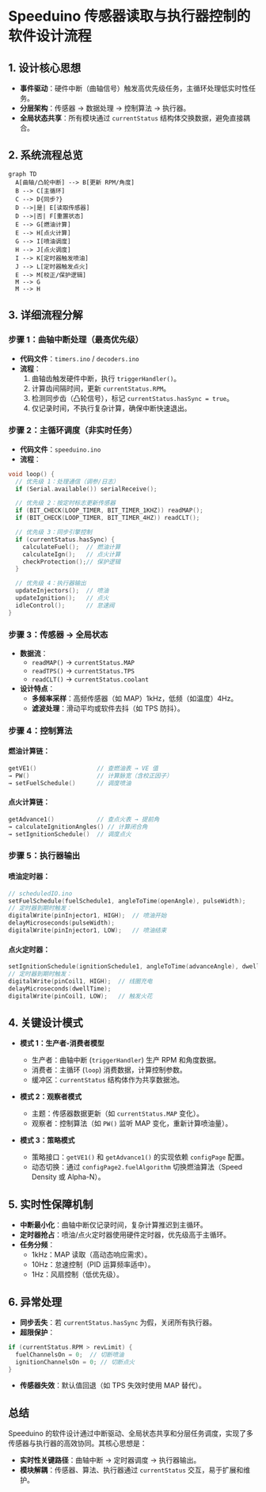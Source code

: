 # Speeduino 传感器读取与执行器控制的软件设计流程

## 1. 设计核心思想

- **事件驱动**：硬件中断（曲轴信号）触发高优先级任务，主循环处理低实时性任务。
- **分层架构**：传感器 → 数据处理 → 控制算法 → 执行器。
- **全局状态共享**：所有模块通过 `currentStatus` 结构体交换数据，避免直接耦合。

## 2. 系统流程总览

```mermaid
graph TD
  A[曲轴/凸轮中断] --> B[更新 RPM/角度]
  B --> C[主循环]
  C --> D{同步?}
  D -->|是| E[读取传感器]
  D -->|否| F[重置状态]
  E --> G[燃油计算]
  E --> H[点火计算]
  G --> I[喷油调度]
  H --> J[点火调度]
  I --> K[定时器触发喷油]
  J --> L[定时器触发点火]
  E --> M[校正/保护逻辑]
  M --> G
  M --> H
```

## 3. 详细流程分解

### 步骤 1：曲轴中断处理（最高优先级）
- **代码文件**：`timers.ino` / `decoders.ino`
- **流程**：
    1. 曲轴齿触发硬件中断，执行 `triggerHandler()`。
    2. 计算齿间隔时间，更新 `currentStatus.RPM`。
    3. 检测同步齿（凸轮信号），标记 `currentStatus.hasSync = true`。
    4. 仅记录时间，不执行复杂计算，确保中断快速退出。

### 步骤 2：主循环调度（非实时任务）
- **代码文件**：`speeduino.ino`
- **流程**：

```cpp
void loop() {
  // 优先级 1：处理通信（调参/日志）
  if (Serial.available()) serialReceive();

  // 优先级 2：按定时标志更新传感器
  if (BIT_CHECK(LOOP_TIMER, BIT_TIMER_1KHZ)) readMAP();
  if (BIT_CHECK(LOOP_TIMER, BIT_TIMER_4HZ)) readCLT();

  // 优先级 3：同步引擎控制
  if (currentStatus.hasSync) {
    calculateFuel();  // 燃油计算
    calculateIgn();   // 点火计算
    checkProtection();// 保护逻辑
  }

  // 优先级 4：执行器输出
  updateInjectors();  // 喷油
  updateIgnition();   // 点火
  idleControl();      // 怠速阀
}
```

### 步骤 3：传感器 → 全局状态

- **数据流**：
    - `readMAP()` → `currentStatus.MAP`
    - `readTPS()` → `currentStatus.TPS`
    - `readCLT()` → `currentStatus.coolant`
- **设计特点**：
    - **多频率采样**：高频传感器（如 MAP）1kHz，低频（如温度）4Hz。
    - **滤波处理**：滑动平均或软件去抖（如 TPS 防抖）。

### 步骤 4：控制算法

#### 燃油计算链：
```cpp
getVE1()                 // 查燃油表 → VE 值
→ PW()                   // 计算脉宽（含校正因子）
→ setFuelSchedule()      // 调度喷油
```

#### 点火计算链：
```cpp
getAdvance1()            // 查点火表 → 提前角
→ calculateIgnitionAngles() // 计算闭合角
→ setIgnitionSchedule()  // 调度点火
```

### 步骤 5：执行器输出

#### 喷油定时器：
```cpp
// scheduledIO.ino
setFuelSchedule(fuelSchedule1, angleToTime(openAngle), pulseWidth);
// 定时器到期时触发：
digitalWrite(pinInjector1, HIGH);  // 喷油开始
delayMicroseconds(pulseWidth);
digitalWrite(pinInjector1, LOW);   // 喷油结束
```

#### 点火定时器：
```cpp
setIgnitionSchedule(ignitionSchedule1, angleToTime(advanceAngle), dwellTime);
// 定时器到期时触发：
digitalWrite(pinCoil1, HIGH);  // 线圈充电
delayMicroseconds(dwellTime);
digitalWrite(pinCoil1, LOW);   // 触发火花
```

## 4. 关键设计模式

- **模式 1：生产者-消费者模型**
    - 生产者：曲轴中断 (`triggerHandler`) 生产 RPM 和角度数据。
    - 消费者：主循环 (`loop`) 消费数据，计算控制参数。
    - 缓冲区：`currentStatus` 结构体作为共享数据池。

- **模式 2：观察者模式**
    - 主题：传感器数据更新（如 `currentStatus.MAP` 变化）。
    - 观察者：控制算法（如 `PW()` 监听 MAP 变化，重新计算喷油量）。

- **模式 3：策略模式**
    - 策略接口：`getVE1()` 和 `getAdvance1()` 的实现依赖 `configPage` 配置。
    - 动态切换：通过 `configPage2.fuelAlgorithm` 切换燃油算法（Speed Density 或 Alpha-N）。

## 5. 实时性保障机制

- **中断最小化**：曲轴中断仅记录时间，复杂计算推迟到主循环。
- **定时器抢占**：喷油/点火定时器使用硬件定时器，优先级高于主循环。
- **任务分频**：
    - 1kHz：MAP 读取（高动态响应需求）。
    - 10Hz：怠速控制（PID 运算频率适中）。
    - 1Hz：风扇控制（低优先级）。

## 6. 异常处理

- **同步丢失**：若 `currentStatus.hasSync` 为假，关闭所有执行器。
- **超限保护**：

```cpp
if (currentStatus.RPM > revLimit) {
  fuelChannelsOn = 0;  // 切断喷油
  ignitionChannelsOn = 0; // 切断点火
}
```

- **传感器失效**：默认值回退（如 TPS 失效时使用 MAP 替代）。

## 总结

Speeduino 的软件设计通过中断驱动、全局状态共享和分层任务调度，实现了多传感器与执行器的高效协同。其核心思想是：

- **实时性关键路径**：曲轴中断 → 定时器调度 → 执行器输出。
- **模块解耦**：传感器、算法、执行器通过 `currentStatus` 交互，易于扩展和维护。
